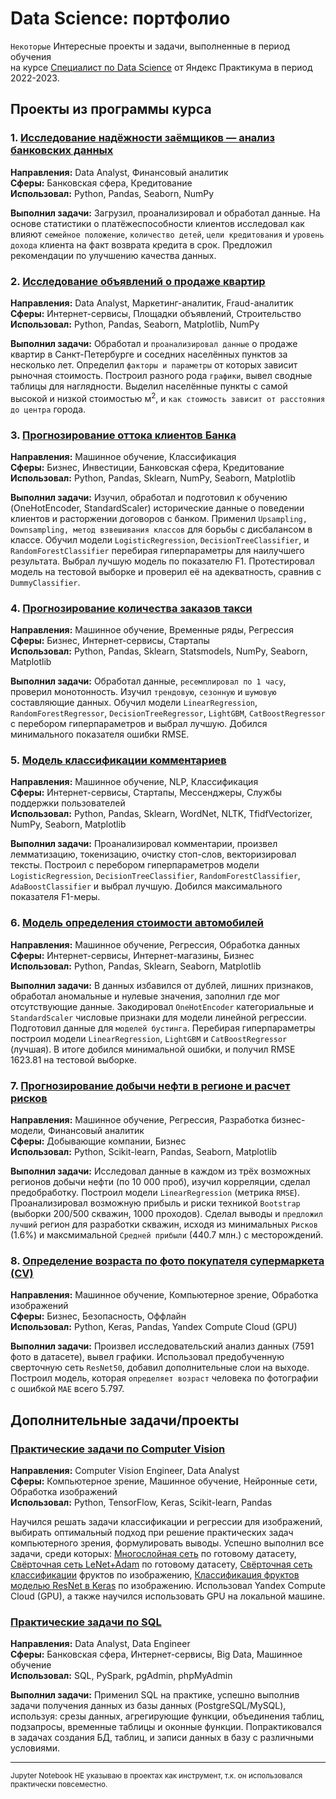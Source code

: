 # Data Science: портфолио

`Некоторые` Интересные проекты и задачи, выполненные в период обучения<br/>на курсе [Специалист по Data Science](https://practicum.yandex.ru/data-scientist/) от Яндекс Практикума в период 2022-2023.

## Проекты из программы курса

### 1. [Исследование надёжности заёмщиков — анализ банковских данных](1.%20Исследование%20надёжности%20заёмщиков%20—%20анализ%20банковских%20данных)

**Направления:** Data Analyst, Финансовый аналитик<br/>**Сферы:** Банковская сфера, Кредитование<br/>**Использовал:** Python, Pandas, Seaborn, NumPy

**Выполнил задачи:** Загрузил, проанализировал и обработал данные. На основе статистики о платёжеспособности клиентов исследовал как влияют `семейное положение`, `количество детей`, `цели кредитования` и `уровень дохода` клиента на факт возврата кредита в срок. Предложил рекомендации по улучшению качества данных.


### 2. [Исследование объявлений о продаже квартир](2.%20Исследование%20объявлений%20о%20продаже%20квартир)

**Направления:** Data Analyst, Маркетинг-аналитик, Fraud-аналитик<br/>**Сферы:** Интернет-сервисы, Площадки объявлений, Строительство<br/>**Использовал:** Python, Pandas, Seaborn, Matplotlib, NumPy

**Выполнил задачи:** Обработал и `проанализировал данные` о продаже квартир в Санкт-Петербурге и соседних населённых пунктов за несколько лет. Определил `факторы и параметры` от которых зависит рыночная стоимость. Построил разного рода `графики`, вывел сводные таблицы для наглядности. Выделил населённые пункты с самой высокой и низкой стоимостью м<sup>2</sup>, и `как стоимость зависит от расстояния до центра` города.


### 3. [Прогнозирование оттока клиентов Банка](3.%20Прогнозирование%20оттока%20клиентов%20Банка)

**Направления:** Машинное обучение, Классификация<br/>**Сферы:** Бизнес, Инвестиции, Банковская сфера, Кредитование<br/>**Использовал:** Python, Pandas, Sklearn, NumPy, Seaborn, Matplotlib

**Выполнил задачи:** Изучил, обработал и подготовил к обучению (OneHotEncoder, StandardScaler) исторические данные о поведении клиентов и расторжении договоров с банком. Применил `Upsampling, Downsampling, метод взвешивания классов` для борьбы с дисбалансом в классе. Обучил модели `LogisticRegression`, `DecisionTreeClassifier`, и `RandomForestClassifier` перебирая гиперпараметры для наилучшего результата. Выбрал лучшую модель по показателю F1. Протестировал модель на тестовой выборке и проверил её на адекватность, сравнив с `DummyClassifier`.


### 4. [Прогнозирование количества заказов такси](4.%20Прогнозирование%20количества%20заказов%20такси)

**Направления:** Машинное обучение, Временные ряды, Регрессия<br/>**Сферы:** Бизнес, Интернет-сервисы, Стартапы<br/>**Использовал:** Python, Pandas, Sklearn, Statsmodels, NumPy, Seaborn, Matplotlib

**Выполнил задачи:** Обработал данные, `ресемплировал по 1 часу`, проверил монотонность. Изучил `трендовую`, `сезонную` и `шумовую` составляющие данных. Обучил модели `LinearRegression`, `RandomForestRegressor`, `DecisionTreeRegressor`, `LightGBM`, `CatBoostRegressor` с перебором гиперпараметров и выбрал лучшую. Добился минимального показателя ошибки RMSE.


### 5. [Модель классификации комментариев](5.%20Модель%20классификации%20комментариев)

**Направления:** Машинное обучение, NLP, Классификация<br/>**Сферы:** Интернет-сервисы, Стартапы, Мессенджеры, Службы поддержки пользователей<br/>**Использовал:** Python, Pandas, Sklearn, WordNet, NLTK, TfidfVectorizer, NumPy, Seaborn, Matplotlib

**Выполнил задачи:** Проанализировал комментарии, произвел лемматизацию, токенизацию, очистку стоп-слов, векторизировал тексты. Построил с перебором гиперпараметров модели `LogisticRegression`, `DecisionTreeClassifier`, `RandomForestClassifier`, `AdaBoostClassifier` и выбрал лучшую. Добился максимального показателя F1-меры.


### 6. [Модель определения стоимости автомобилей](6.%20Модель%20определения%20стоимости%20автомобилей)

**Направления:** Машинное обучение, Регрессия, Обработка данных<br/>**Сферы:** Интернет-сервисы, Интернет-магазины, Бизнес<br/>**Использовал:** Python, Pandas, Sklearn, Seaborn, Matplotlib

**Выполнил задачи:** В данных избавился от дублей, лишних признаков, обработал аномальные и нулевые значения, заполнил где мог отсутствующие данные. Закодировал `OneHotEncoder` категориальные и `StandardScaler` числовые признаки для модели линейной регрессии. Подготовил данные для `моделей бустинга`. Перебирая гиперпараметры построил модели `LinearRegression`, `LightGBM` и `CatBoostRegressor` (лучшая). В итоге добился минимальной ошибки, и получил RMSE 1623.81 на тестовой выборке.


### 7. [Прогнозирование добычи нефти в регионе и расчет рисков](7.%20Прогнозирование%20добычи%20нефти%20в%20регионе%20и%20расчет%20рисков)

**Направления:** Машинное обучение, Регрессия, Разработка бизнес-модели, Финансовый аналитик<br/>**Сферы:** Добывающие компании, Бизнес<br/>**Использовал:** Python, Scikit-learn, Pandas, Seaborn, Matplotlib

**Выполнил задачи:** Исследовал данные в каждом из трёх возможных регионов добычи нефти (по 10 000 проб), изучил корреляции, сделал предобработку. Построил модели `LinearRegression` (метрика `RMSE`). Проанализировал возможную прибыль и риски техникой `Bootstrap` (выборки 200/500 скважин, 1000 проходов). Сделал выводы и `предложил лучший` регион для разработки скважин, исходя из минимальных `Рисков` (1.6%) и максмимальной `Средней прибыли` (440.7 млн.) с месторождений.


### 8. [Определение возраста по фото покупателя супермаркета (CV)](8.%20Определение%20возраста%20по%20фото%20покупателя%20супермаркета)

**Направления:** Машинное обучение, Компьютерное зрение, Обработка изображений<br/>**Сферы:** Бизнес, Безопасность, Оффлайн<br/>**Использовал:** Python, Keras, Pandas, Yandex Compute Cloud (GPU)

**Выполнил задачи:** Произвел исследовательский анализ данных (7591 фото в датасете), вывел графики. Использовал предобученную сверточную сеть `ResNet50`, добавил дополнительные слои на выходе. Построил модель, которая `определяет возраст` человека по фотографии с ошибкой `MAE` всего 5.797.



## Дополнительные задачи/проекты

### [Практические задачи по Computer Vision](Практические%20задачи%20по%20Computer%20Vision)

**Направления:** Computer Vision Engineer, Data Analyst<br/>**Сферы:** Компьютерное зрение, Машинное обучение, Нейронные сети, Обработка изображений<br/>**Использовал:** Python, TensorFlow, Keras, Scikit-learn, Pandas

Научился решать задачи классификации и регрессии для изображений, выбирать оптимальный подход при решение практических задач компьютерного зрения, формулировать выводы. Успешно выполнил все задачи, среди которых: [Многослойная сеть](Практические%20задачи%20по%20Computer%20Vision/CV_1_manylayers.ipynb) по готовому датасету, [Свёрточная сеть LeNet+Adam](Практические%20задачи%20по%20Computer%20Vision/CV_2_adam.ipynb) по готовому датасету, [Свёрточная сеть классификации](Практические%20задачи%20по%20Computer%20Vision/CV_3_fruits_image_classification.ipynb) фруктов по изображению, [Классификация фруктов моделью ResNet в Keras](Практические%20задачи%20по%20Computer%20Vision/CV_4_resnet.ipynb) по изображению. Использовал Yandex Compute Cloud (GPU), а также научился использовать GPU на локальной машине.

### [Практические задачи по SQL](Практические%20задачи%20по%20SQL)

**Направления:** Data Analyst, Data Engineer<br/>**Сферы:** Банковская сфера, Интернет-сервисы, Big Data, Машинное обучение<br/>**Использовал:** SQL, PySpark, pgAdmin, phpMyAdmin

**Выполнил задачи:** Применил SQL на практике, успешно выполнив задачи получения данных из базы данных (PostgreSQL/MySQL), используя: срезы данных, агрегирующие функции, объединения таблиц, подзапросы, временные таблицы и оконные функции. Попрактиковался в задачах создания БД, таблиц, и записи данных в базу с различными условиями.


---

<sub>Jupyter Notebook НЕ указываю в проектах как инструмент, т.к. он использовался практически повсеместно.</sub>
